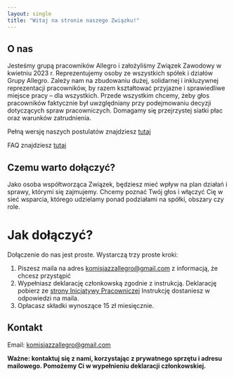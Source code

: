 ```yaml
---
layout: single
title: "Witaj na stronie naszego Związku!"
---
```


## O nas
Jesteśmy grupą pracowników Allegro i założyliśmy Związek Zawodowy w kwietniu 2023 r. Reprezentujemy osoby ze wszystkich spółek i działów Grupy Allegro. Zależy nam na zbudowaniu dużej, solidarnej i inkluzywnej reprezentacji pracowników, by
razem kształtować przyjazne i sprawiedliwe miejsce pracy – dla wszystkich. Przede wszystkim chcemy, żeby głos pracowników faktycznie był uwzględniany przy podejmowaniu decyzji dotyczących spraw pracowniczych. Domagamy się przejrzystej
siatki płac oraz warunków zatrudnienia.

Pełną wersję naszych postulatów znajdziesz [tutaj][1]

FAQ znajdziesz [tutaj][2] 

## Czemu warto dołączyć?
Jako osoba współtworząca Związek, będziesz mieć wpływ na plan działań i sprawy, którymi się zajmujemy. Chcemy poznać Twój głos i włączyć Cię w sieć wsparcia, którego udzielamy ponad podziałami na spółki, obszary czy role.

# Jak dołączyć?

Dołączenie do nas jest proste. Wystarczą trzy proste kroki:

1. Piszesz maila na adres [komisjazzallegro@gmail.com][3] z informacją, że chcesz przystąpić
2. Wypełniasz deklarację członkowską zgodnie z instrukcją. Deklarację pobierz ze [strony Inicjatywy Pracowniczej][4] Instrukcję dostaniesz w odpowiedzi na maila.
3. Opłacasz składki wynoszące 15 zł miesięcznie.

## Kontakt

Email: [komisjazzallegro@gmail.com][3]

**Ważne: kontaktuj się z nami, korzystając z prywatnego sprzętu i adresu mailowego. Pomożemy Ci w wypełnieniu deklaracji członkowskiej.**

[1]: https://zzallegro.pl/postulaty/
[2]: https://zzallegro.pl/faq/
[3]: mailto:komisjazzallegro@gmail.com
[4]: https://www.ozzip.pl/images/dokumenty/Deklaracja_nowa_og%C3%B3lna.pdf